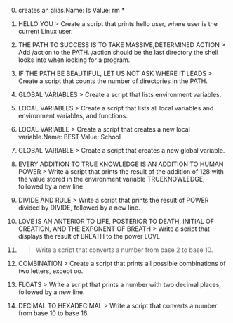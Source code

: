 0. creates an alias.Name: ls Value: rm *

1. HELLO YOU > Create a script that prints hello user, where user is the current Linux user.

2. THE PATH TO SUCCESS IS TO TAKE MASSIVE,DETERMINED ACTION > Add /action to the PATH. /action should be the last directory the shell looks into when looking for a program.

3. IF THE PATH BE BEAUTIFUL, LET US NOT ASK WHERE IT LEADS > Create a script that counts the number of directories in the PATH.

4. GLOBAL VARIABLES > Create a script that lists environment variables.
 
5. LOCAL VARIABLES > Create a script that lists all local variables and environment variables, and functions.

6. LOCAL VARIABLE > Create a script that creates a new local variable.Name: BEST Value: School

7. GLOBAL VARIABLE > Create a script that creates a new global variable.

8. EVERY ADDITION TO TRUE KNOWLEDGE IS AN ADDITION TO HUMAN POWER >  Write a script that prints the result of the addition of 128 with the value stored in the environment variable TRUEKNOWLEDGE, followed by a new line.

9. DIVIDE AND RULE > Write a script that prints the result of POWER divided by DIVIDE, followed by a new line.

10. LOVE IS AN ANTERIOR TO LIFE, POSTERIOR TO DEATH, INITIAL OF CREATION, AND THE EXPONENT OF BREATH > Write a script that displays the result of BREATH to the power LOVE

11. > Write a script that converts a number from base 2 to base 10.

12. COMBINATION > Create a script that prints all possible combinations of two letters, except oo.

13. FLOATS > Write a script that prints a number with two decimal places, followed by a new line.

14. DECIMAL TO HEXADECIMAL > Write a script that converts a number from base 10 to base 16.

























